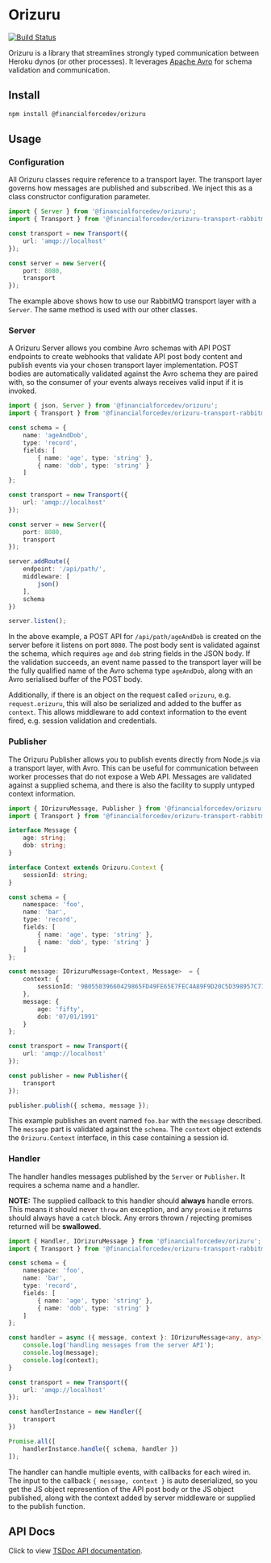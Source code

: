 # Orizuru

[![Build Status](https://travis-ci.org/financialforcedev/orizuru.svg?branch=master)](https://travis-ci.org/financialforcedev/orizuru)

Orizuru is a library that streamlines strongly typed communication between Heroku dynos (or other processes).
It leverages [Apache Avro](https://avro.apache.org/docs/current/) for schema validation and communication.

## Install

```bash
npm install @financialforcedev/orizuru
```

## Usage

### Configuration

All Orizuru classes require reference to a transport layer. The transport layer governs how messages are published and 
subscribed. We inject this as a class constructor configuration parameter.

```typescript
import { Server } from '@financialforcedev/orizuru';
import { Transport } from '@financialforcedev/orizuru-transport-rabbitmq';

const transport = new Transport({
    url: 'amqp://localhost'
});

const server = new Server({
    port: 8080,
    transport
});
```

The example above shows how to use our RabbitMQ transport layer with a `Server`. The same method is used with our other classes.

### Server

A Orizuru Server allows you combine Avro schemas with API POST endpoints to create webhooks that validate API post body content and publish events via your chosen transport layer implementation. POST bodies are automatically validated against the Avro schema they are paired with, so the consumer of your events always receives valid input if it is invoked.

```typescript
import { json, Server } from '@financialforcedev/orizuru';
import { Transport } from '@financialforcedev/orizuru-transport-rabbitmq';

const schema = {
    name: 'ageAndDob',
    type: 'record',
    fields: [
        { name: 'age', type: 'string' },
        { name: 'dob', type: 'string' }
    ]
};

const transport = new Transport({
    url: 'amqp://localhost'
});

const server = new Server({
    port: 8080,
    transport
});

server.addRoute({
    endpoint: '/api/path/',
    middleware: [
        json()
    ],
    schema
})

server.listen();
```

In the above example, a POST API for `/api/path/ageAndDob` is created on the server before it listens on port `8080`. The post body sent is validated against the schema, which requires `age` and `dob` string fields in the JSON body. If the validation succeeds, an event name passed to the transport layer will be the fully qualified name of the Avro schema type `ageAndDob`, along with an Avro serialised buffer of the POST body.

Additionally, if there is an object on the request called `orizuru`, e.g. `request.orizuru`, this will also be serialized and added to the buffer as `context`. This allows middleware to add context information to the event fired, e.g. session validation and credentials.

### Publisher

The Orizuru Publisher allows you to publish events directly from Node.js via a transport layer, with Avro. This can be useful for communication between worker processes that do not expose a Web API. Messages are validated against a supplied schema, and there is also the facility to supply untyped context information.

```typescript
import { IOrizuruMessage, Publisher } from '@financialforcedev/orizuru';
import { Transport } from '@financialforcedev/orizuru-transport-rabbitmq';

interface Message {
    age: string;
    dob: string;
}

interface Context extends Orizuru.Context {
    sessionId: string;
}

const schema = {
    namespace: 'foo',
    name: 'bar',
    type: 'record',
    fields: [
        { name: 'age', type: 'string' },
        { name: 'dob', type: 'string' }
    ]
};

const message: IOrizuruMessage<Context, Message>  = {
    context: {
        sessionId: '​​​​​9B055039660429865FD49FE65E7FEC4A89F9D20C5D398957C71AFF41091CC276​​​​​'
    },
    message: {
        age: 'fifty',
        dob: '07/01/1991'
    }
};

const transport = new Transport({
    url: 'amqp://localhost'
});

const publisher = new Publisher({
    transport
});

publisher.publish({ schema, message });
```

This example publishes an event named `foo.bar` with the `message` described. The `message` part is validated against the `schema`. The `context` object extends the `Orizuru.Context` interface, in this case containing a session id.

### Handler

The handler handles messages published by the `Server` or `Publisher`. It requires a schema name and a handler.

**NOTE:** The supplied callback to this handler should **always** handle errors.
This means it should never `throw` an exception, and any `promise` it returns should always have a `catch` block. Any errors thrown / rejecting promises returned will be **swallowed**.

```typescript
import { Handler, IOrizuruMessage } from '@financialforcedev/orizuru';
import { Transport } from '@financialforcedev/orizuru-transport-rabbitmq';

const schema = {
    namespace: 'foo',
    name: 'bar',
    type: 'record',
    fields: [
        { name: 'age', type: 'string' },
        { name: 'dob', type: 'string' }
    ]
};

const handler = async ({ message, context }: IOrizuruMessage<any, any>) => {
    console.log('handling messages from the server API');
    console.log(message);
    console.log(context);
}

const transport = new Transport({
    url: 'amqp://localhost'
});

const handlerInstance = new Handler({
    transport
})

Promise.all([
    handlerInstance.handle({ schema, handler })
]);
```

The handler can handle multiple events, with callbacks for each wired in. The input to the callback `{ message, context }` is auto deserialized, so you get the JS object represention of the API post body or the JS object published, along with the context added by server middleware or supplied to the publish function.


## API Docs

Click to view [TSDoc API documentation](http://htmlpreview.github.io/?https://github.com/financialforcedev/orizuru/blob/master/doc/index.html).
